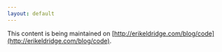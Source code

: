 ```yaml
---
layout: default
---
```


This content is being maintained on [http://erikeldridge.com/blog/code](http://erikeldridge.com/blog/code).
